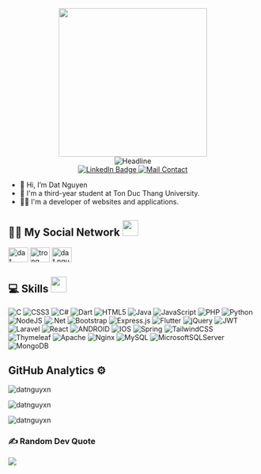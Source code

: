 <div id="header" align="center">
  <img src="https://media2.giphy.com/media/2IudUHdI075HL02Pkk/giphy.gif?cid=ecf05e47snl6i7oxusnr2zlrs8udbfhb8k8nldegxvj1y9hs&ep=v1_gifs_search&rid=giphy.gif&ct=g" width="300"/>
  <div style="text-align: center;">
        <img src="https://readme-typing-svg.herokuapp.com?font=Fira+Code&size=32&pause=1000&color=E3F7F6&center=true&vCenter=true&width=600&lines=Hi+I'm+Dat+Nguyen;I'm+a+junior+developer;Backend+Engineer;Freelancer" alt="Headline" />
  </div>
  <div id="badges">
    <a href="https://www.linkedin.com/in/datnguyxn/">
      <img src="https://img.shields.io/badge/LinkedIn-blue?style=for-the-badge&logo=linkedin&logoColor=white" alt="LinkedIn Badge"/>
    </a>
    <a href="mailto:datnguyen.dev1108@gmail.com">
      <img src="https://img.shields.io/badge/Gmail-D14836?style=for-the-badge&logo=gmail&logoColor=white" alt="Mail Contact"/>
    </a>
  </div>
</div>

- 👋 Hi, I’m Dat Nguyen
- 💼 I'm a third-year student at Ton Duc Thang University.
- 👨‍💻 I'm a developer of websites and applications.

<h2> 👨‍💻 My Social Network <img src = "https://media1.giphy.com/media/MXX2jE0MChtYl1AgBe/giphy.gif?cid=ecf05e47a6sfleqa9l3s4fowccchkp2sskv9jixsufxro9tq&ep=v1_gifs_search&rid=giphy.gif&ct=g" width = 32px> </h2>

<p align="left">
<a href="https://linkedin.com/in/datnguyxn" target="blank"><img align="center" src="https://raw.githubusercontent.com/rahuldkjain/github-profile-readme-generator/master/src/images/icons/Social/linked-in-alt.svg" alt="dat nguyen" height="30" width="40" /></a>
<a href="https://fb.com/datnguyxxn" target="blank"><img align="center" src="https://raw.githubusercontent.com/rahuldkjain/github-profile-readme-generator/master/src/images/icons/Social/facebook.svg" alt="trong dat" height="30" width="40" /></a>
<a href="https://instagram.com/dat.nguyxn_" target="blank"><img align="center" src="https://raw.githubusercontent.com/rahuldkjain/github-profile-readme-generator/master/src/images/icons/Social/instagram.svg" alt="dat.nguyxn_" height="30" width="40" /></a>
</p>

<h2> 💻 Skills <img src = "https://media2.giphy.com/media/QssGEmpkyEOhBCb7e1/giphy.gif?cid=ecf05e47a0n3gi1bfqntqmob8g9aid1oyj2wr3ds3mg700bl&rid=giphy.gif" width = 32px> </h2>

![C](https://img.shields.io/badge/c-%2300599C.svg?style=for-the-badge&logo=c&logoColor=white)
![CSS3](https://img.shields.io/badge/css3-%231572B6.svg?style=for-the-badge&logo=css3&logoColor=white) 
![C#](https://img.shields.io/badge/c%23-%23239120.svg?style=for-the-badge&logo=c-sharp&logoColor=white) 
![Dart](https://img.shields.io/badge/dart-%230175C2.svg?style=for-the-badge&logo=dart&logoColor=white) 
![HTML5](https://img.shields.io/badge/html5-%23E34F26.svg?style=for-the-badge&logo=html5&logoColor=white) 
![Java](https://img.shields.io/badge/java-%23ED8B00.svg?style=for-the-badge&logo=java&logoColor=white) 
![JavaScript](https://img.shields.io/badge/javascript-%23323330.svg?style=for-the-badge&logo=javascript&logoColor=%23F7DF1E) 
![PHP](https://img.shields.io/badge/php-%23777BB4.svg?style=for-the-badge&logo=php&logoColor=white) 
![Python](https://img.shields.io/badge/python-3670A0?style=for-the-badge&logo=python&logoColor=ffdd54) 
![NodeJS](https://img.shields.io/badge/node.js-6DA55F?style=for-the-badge&logo=node.js&logoColor=white) 
![.Net](https://img.shields.io/badge/.NET-5C2D91?style=for-the-badge&logo=.net&logoColor=white) 
![Bootstrap](https://img.shields.io/badge/bootstrap-%23563D7C.svg?style=for-the-badge&logo=bootstrap&logoColor=white) 
![Express.js](https://img.shields.io/badge/express.js-%23404d59.svg?style=for-the-badge&logo=express&logoColor=%2361DAFB) 
![Flutter](https://img.shields.io/badge/Flutter-%2302569B.svg?style=for-the-badge&logo=Flutter&logoColor=white) 
![jQuery](https://img.shields.io/badge/jquery-%230769AD.svg?style=for-the-badge&logo=jquery&logoColor=white) 
![JWT](https://img.shields.io/badge/JWT-black?style=for-the-badge&logo=JSON%20web%20tokens) 
![Laravel](https://img.shields.io/badge/laravel-%23FF2D20.svg?style=for-the-badge&logo=laravel&logoColor=white) 
![React](https://img.shields.io/badge/react-%2320232a.svg?style=for-the-badge&logo=react&logoColor=%2361DAFB) 
![ANDROID](https://img.shields.io/badge/android-%2320232a.svg?style=for-the-badge&logo=android&logoColor=%a4c639) 
![IOS](https://img.shields.io/badge/IOS-%2320232a.svg?style=for-the-badge&logo=apple&logoColor=white) 
![Spring](https://img.shields.io/badge/spring-%236DB33F.svg?style=for-the-badge&logo=spring&logoColor=white) 
![TailwindCSS](https://img.shields.io/badge/tailwindcss-%2338B2AC.svg?style=for-the-badge&logo=tailwind-css&logoColor=white) 
![Thymeleaf](https://img.shields.io/badge/Thymeleaf-%23005C0F.svg?style=for-the-badge&logo=Thymeleaf&logoColor=white) 
![Apache](https://img.shields.io/badge/apache-%23D42029.svg?style=for-the-badge&logo=apache&logoColor=white) 
![Nginx](https://img.shields.io/badge/nginx-%23009639.svg?style=for-the-badge&logo=nginx&logoColor=white) 
![MySQL](https://img.shields.io/badge/mysql-%2300f.svg?style=for-the-badge&logo=mysql&logoColor=white) 
![MicrosoftSQLServer](https://img.shields.io/badge/Microsoft%20SQL%20Sever-CC2927?style=for-the-badge&logo=microsoft%20sql%20server&logoColor=white) 
![MongoDB](https://img.shields.io/badge/MongoDB-%234ea94b.svg?style=for-the-badge&logo=mongodb&logoColor=white)

## GitHub Analytics ⚙️ &nbsp;
<p><img align="center" src="https://github-readme-stats.vercel.app/api/top-langs?username=datnguyxn&show_icons=true&locale=en&layout=compact" alt="datnguyxn" /></p>
<p><img align="center" src="https://github-readme-stats-eight-theta.vercel.app/api/top-langs/?username=datnguyxn&layout=compact&langs_count=8&theme=algolia" alt="datnguyxn" /></p>

<p><img align="center" src="https://github-readme-streak-stats.herokuapp.com/?user=datnguyxn&" alt="datnguyxn" /></p>

### ✍️ Random Dev Quote
![](https://quotes-github-readme.vercel.app/api?type=horizontal&theme=radical)
